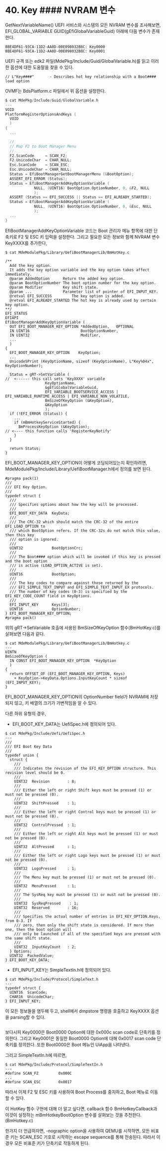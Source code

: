 # 40. Key #### NVRAM 변수

GetNextVariableName() UEFI 서비스와 시스템의 모든 NVRAM 변수를 조사해보면, EFI\_GLOBAL\_VARIABLE GUID(gEfiGlobalVariableGuid) 아래에 다음 변수가 존재한다.

```
8BE4DF61-93CA-11D2-AA0D-00E098032B8C: Key0000
8BE4DF61-93CA-11D2-AA0D-00E098032B8C: Key0001
```

UEFI 규격 또는 edk2 파일(MdePkg/Include/Guid/GlobalVariable.h)를 읽고 이러한 옵션에 대한 도움말을 찾을 수 있다.

```
// L"Key####"       - Describes hot key relationship with a Boot#### load option
```

OVMF는 BdsPlatform.c 파일에서 위 옵션을 설정한다.

```c
$ cat MdePkg/Include/Guid/GlobalVariable.h
---
VOID
PlatformRegisterOptionsAndKeys (
  VOID
  )
{
  ...

  //
  // Map F2 to Boot Manager Menu
  //
  F2.ScanCode     = SCAN_F2;
  F2.UnicodeChar  = CHAR_NULL;
  Esc.ScanCode    = SCAN_ESC;
  Esc.UnicodeChar = CHAR_NULL;
  Status = EfiBootManagerGetBootManagerMenu (&BootOption);
  ASSERT_EFI_ERROR (Status);
  Status = EfiBootManagerAddKeyOptionVariable (
             NULL, (UINT16) BootOption.OptionNumber, 0, &F2, NULL
             );
  ASSERT (Status == EFI_SUCCESS || Status == EFI_ALREADY_STARTED);
  Status = EfiBootManagerAddKeyOptionVariable (
             NULL, (UINT16) BootOption.OptionNumber, 0, &Esc, NULL
             );
  ...
}
```

EfiBootManagerAddKeyOptionVariable 코드는 Boot 관리자 메뉴 항목에 대한 단축키로 F2 및 ESC 키 입력을 설정한다. 그리고 필요한 모든 정보와 함께 NVRAM 변수 KeyXXXX를 추가한다,

```
$ cat MdeModulePkg/Library/UefiBootManagerLib/BmHotKey.c

/**
  Add the key option.
  It adds the key option variable and the key option takes affect immediately.
  @param AddedOption      Return the added key option.
  @param BootOptionNumber The boot option number for the key option.
  @param Modifier         Key shift state.
  @param ...              Parameter list of pointer of EFI_INPUT_KEY.
  @retval EFI_SUCCESS         The key option is added.
  @retval EFI_ALREADY_STARTED The hot key is already used by certain key option.
**/
EFI_STATUS
EFIAPI
EfiBootManagerAddKeyOptionVariable (
  OUT EFI_BOOT_MANAGER_KEY_OPTION *AddedOption,   OPTIONAL
  IN UINT16                       BootOptionNumber,
  IN UINT32                       Modifier,
  ...
  )
{
  EFI_BOOT_MANAGER_KEY_OPTION    KeyOption;
  ...
  UnicodeSPrint (KeyOptionName, sizeof (KeyOptionName), L"Key%04x", KeyOptionNumber);

  Status = gRT->SetVariable (                                                              //  <------ this call sets 'KeyXXXX' variable
                  KeyOptionName,
                  &gEfiGlobalVariableGuid,
                  EFI_VARIABLE_BOOTSERVICE_ACCESS | EFI_VARIABLE_RUNTIME_ACCESS | EFI_VARIABLE_NON_VOLATILE,
                  BmSizeOfKeyOption (&KeyOption),
                  &KeyOption
                  );
  if (!EFI_ERROR (Status)) {
    ...
    if (mBmHotkeyServiceStarted) {
      BmProcessKeyOption (&KeyOption);			                                   // <---- this function calls 'RegisterKeyNotify'
    }
  }

  return Status;
}
```

EFI\_BOOT\_MANAGER\_KEY\_OPTION이 어떻게 코딩되어있는지 확인하려면, MdeModulePkg/Include/Library/UefiBootManager.h에서 정의를 보면 된다.

```
#pragma pack(1)
///
/// EFI Key Option.
///
typedef struct {
  ///
  /// Specifies options about how the key will be processed.
  ///
  EFI_BOOT_KEY_DATA  KeyData;
  ///
  /// The CRC-32 which should match the CRC-32 of the entire EFI_LOAD_OPTION to
  /// which BootOption refers. If the CRC-32s do not match this value, then this key
  /// option is ignored.
  ///
  UINT32             BootOptionCrc;
  ///
  /// The Boot#### option which will be invoked if this key is pressed and the boot option
  /// is active (LOAD_OPTION_ACTIVE is set).
  ///
  UINT16             BootOption;
  ///
  /// The key codes to compare against those returned by the
  /// EFI_SIMPLE_TEXT_INPUT and EFI_SIMPLE_TEXT_INPUT_EX protocols.
  /// The number of key codes (0-3) is specified by the EFI_KEY_CODE_COUNT field in KeyOptions.
  ///
  EFI_INPUT_KEY      Keys[3];
  UINT16             OptionNumber;
} EFI_BOOT_MANAGER_KEY_OPTION;
#pragma pack()
```

위의 gRT->SetVariable 호출에 사용된 BmSizeOfKeyOption 함수(BmHotKey.c)를 살펴보면 다음과 같다.

```
$ cat MdeModulePkg/Library/UefiBootManagerLib/BmHotkey.c
---
UINTN
BmSizeOfKeyOption (
  IN CONST EFI_BOOT_MANAGER_KEY_OPTION  *KeyOption
  )
{
  return OFFSET_OF (EFI_BOOT_MANAGER_KEY_OPTION, Keys)
    + KeyOption->KeyData.Options.InputKeyCount * sizeof (EFI_INPUT_KEY);
}
```

EFI\_BOOT\_MANAGER\_KEY\_OPTION의 OptionNumber field가 NVRAM에 저장되지 않고, 키 배열의 크기가 가변적임을 알 수 있다.

다른 하위 유형의 경우,

* EFI\_BOOT\_KEY\_DATA는 UefiSpec.h에 정의되어 있다.

```
$ cat MdePkg/Include/Uefi/UefiSpec.h
---
///
/// EFI Boot Key Data
///
typedef union {
  struct {
    ///
    /// Indicates the revision of the EFI_KEY_OPTION structure. This revision level should be 0.
    ///
    UINT32  Revision        : 8;
    ///
    /// Either the left or right Shift keys must be pressed (1) or must not be pressed (0).
    ///
    UINT32  ShiftPressed    : 1;
    ///
    /// Either the left or right Control keys must be pressed (1) or must not be pressed (0).
    ///
    UINT32  ControlPressed  : 1;
    ///
    /// Either the left or right Alt keys must be pressed (1) or must not be pressed (0).
    ///
    UINT32  AltPressed      : 1;
    ///
    /// Either the left or right Logo keys must be pressed (1) or must not be pressed (0).
    ///
    UINT32  LogoPressed     : 1;
    ///
    /// The Menu key must be pressed (1) or must not be pressed (0).
    ///
    UINT32  MenuPressed     : 1;
    ///
    /// The SysReq key must be pressed (1) or must not be pressed (0).
    ///
    UINT32  SysReqPressed    : 1;
    UINT32  Reserved        : 16;
    ///
    /// Specifies the actual number of entries in EFI_KEY_OPTION.Keys, from 0-3. If
    /// zero, then only the shift state is considered. If more than one, then the boot option will
    /// only be launched if all of the specified keys are pressed with the same shift state.
    ///
    UINT32  InputKeyCount   : 2;
  } Options;
  UINT32  PackedValue;
} EFI_BOOT_KEY_DATA;
```

* EFI\_INPUT\_KEY는 SimpleTextIn.h에 정의되어 있다.

```
$ cat MdePkg/Include/Protocol/SimpleText.h
---
typedef struct {
  UINT16  ScanCode;
  CHAR16  UnicodeChar;
} EFI_INPUT_KEY;
```

이 모든 정보들을 염두해 두고, shell에서 dmpstore 명령을 호출하고 KeyXXXX 옵션을 parsing할 수 있다.

<figure><img src=".gitbook/assets/image (2) (6).png" alt=""><figcaption></figcaption></figure>

보다시피 Key0000은 Boot0000 Option에 대한 0x000c scan code로 단축키를 정의한다. 그리고 Key0001은 동일한 Boot0000 Option에 대해 0x0017 scan code 단축키를 정의한다. 또한 Boot0000은 Boot 메뉴인 UiApp을 나타낸다.

그리고 SimpleTextIn.h에 따르면,

```
$ cat MdePkg/Include/Protocol/SimpleTextIn.h
---
#define SCAN_F2         0x000C
...
#define SCAN_ESC        0x0017
```

따라서 이제 F2 및 ESC 키를 사용하여 Boot Process를 중지하고, Boot 메뉴로 이동할 수 있다.

이 HotKey 함수 구현에 대해 더 알고 싶다면, callback 함수 BmHotkeyCallback과 이것이 설정하는 mBmHotkeyBootOption 변수를 살펴보는 것을 추천한다.(BmHotkey.c)

한가지 더 언급하자면, -nographic option을 사용하여 QEMU를 시작하면, 모든 비표준 키는 SCAN\_ESC 기호로 시작하는 escape sequence를 통해 전송된다. 따라서 이 경우 모든 비표준 키가 단축키로 작동하게 된다.
